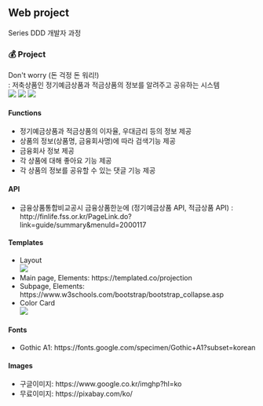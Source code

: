 <p></p>
<h2>Web project</h2>
Series DDD 개발자 과정
<h3>💰 Project </h3>
Don't worry (돈 걱정 돈 워리!) <br>
: 저축상품인 정기예금상품과 적금상품의 정보를 알려주고 공유하는 시스템<br>
 <img src="https://img.shields.io/badge/python-v3.7-green" />
 <img src="https://img.shields.io/badge/MongoDB-v4.4.1-orange" />
 <img src="https://img.shields.io/static/v1?label=Framework&message=Flask&color=blue"/>
<h4>Functions</h4>
<ul>
	<li>정기예금상품과 적금상품의 이자율, 우대금리 등의 정보 제공</li>
	<li>상품의 정보(상품명, 금융회사명)에 따라 검색기능 제공</li>
	<li>금융회사 정보 제공</li>
	<li>각 상품에 대해 좋아요 기능 제공 </li>
	<li>각 상품의 정보를 공유할 수 있는 댓글 기능 제공 </li>
</ul>
<h4>API</h4>
<ul>
	<li>금융상품통합비교공시 금융상품한눈에 (정기예금상품 API, 적금상품 API) :  http://finlife.fss.or.kr/PageLink.do?link=guide/summary&menuId=2000117 	</li>
</ul>
<h4>Templates</h4>
<ul>
	<li>Layout <br><img src="https://ifh.cc/g/ZlntdH.jpg"></li>
	<li>Main page, Elements: https://templated.co/projection</li>
	<li>Subpage, Elements: https://www.w3schools.com/bootstrap/bootstrap_collapse.asp</li>
	<li>Color Card <br><img src='https://ifh.cc/g/lETWhz.jpg'></li>
</ul>
<h4>Fonts</h4>
<ul>
	<li>Gothic A1: https://fonts.google.com/specimen/Gothic+A1?subset=korean</li>
</ul>
<h4>Images</h4>
<ul>
	<li>구글이미지: https://www.google.co.kr/imghp?hl=ko</li>
	<li>무료이미지: https://pixabay.com/ko/</li>
</ul>